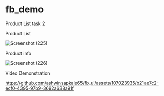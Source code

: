 # fb_demo
Product List task 2

Product List


![Screenshot (225)](https://github.com/ashwinsapkale65/fb_ui/assets/107023935/93ab5eae-94f9-43b8-9b59-03e420faec3b)


Product info

![Screenshot (226)](https://github.com/ashwinsapkale65/fb_ui/assets/107023935/d7e6dab4-9804-40fc-9460-b9704c918bcf)




Video Demonstration



https://github.com/ashwinsapkale65/fb_ui/assets/107023935/b21ae7c2-ecf0-4395-97b9-3692a638a91f



